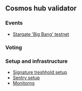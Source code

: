 ## Cosmos hub validator

### Events 
- [Stargate 'Big Bang' testnet](https://blog.cosmos.network/announcing-the-big-bang-stargate-testnet-a27a7b74a903)

### Voting

### Setup and infrastructure
- [Signature treshhold setup](https://gitlab.com/polychainlabs/tendermint-validator)
- [Sentry setup]()
- [Monitorng]()
